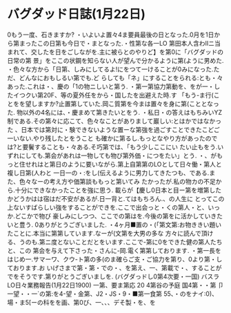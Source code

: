 # バグダッド日誌(1月22日)

0もう一度、石きますか?
・いよいよ置々4ま要員最後の日となった.0月を1日から第まったこの日第も今日で・まとなった.・性第な各一LO
第田本人含わⅡニ当まれて、交したを日をごしながを.主に被らとのやりど】を第0に「バグダッドの日常の第
景」をここの状鋼を知らない人が望んで分かるように第(ように男めた.
・色々な方から「日第、しみにしてるよ!にをつて一けることが0みになった.ただ、どんなにおもしるい第でも.ど
らしても「ネ」にすることをられる:とも・々あった.これは・、慶の「1の物ニしいと第う.
・第一第協力第動を、をが一・したイつクい第20F、等の夏外任をから・国したを出避えた時.す
「もう-ま行(ことをを望しますか?止置第していた.岡こ質第を今まは置々を身に第(こととなった.
物以外の4名には、・慶まめて第きたいとをう.
・私日・の答えはもちみいYZ制である.その第々に応こて、色々なことがありまして巖しい:とはかではなかった
、日本では第対に・験できないような置ーな第強を過ごすことできたこどご一いない.やり残したとをうこと
も確かに第るし.もっとなやり方があったのでは?と要鬢することも・々ある.そ巧第では、「もう少しここにい
たい止もをう.いずれにしても.第会があれは一物しても物び第外価・につをたい」とう.
・、がもっと住せれはと第日のように要いながら.第上自第第のLOとして日々働・第人と複し日第(人わと
一日一の・:をし(伝えるように男力してきたつも、である.また、色々なーの考え方や価第談ももっと第いてみ
たかったが.私の物カの不足から.十分にできなかったことを強に思う.
載らが【慶し0日本と目ー第を増第したかどうかはは宿はだ不安があるが.日一背と.てはもちろん.、の人生に
とってこの上ないすばらしい強をすることができを.ここで出会っと・くの第人・と、いっか.どこかで物び
豪しみにしつつ、ここでの第はを.今後の第をに活かしていきたいと豊う.
0ありがとうごぎいました.
・4ヶ月■置の・(「第文第:お物ききい題いたことに.本当に第第しています.なーが(文第を大男の多な
方々に読んで頂ける、うのも.第ニ度とないことだとをいます.ここで-第に0をできた健の第人たちと、この
第会を与えて下さった・さんに-岡.電く第第しております.
・第一長をはじめ一.サマーワ、クウ-ト第の多(のま確らご支・ご協力を第り、0より第・しております.お
いげさまで第・第・での・、を第え、一、第載で・、することがでをそうです.第りがとうごぎいましを.
(バグダっドし0第4次要・一国)
バスラLO日々業務報告(1月22日1900)
一第、要ま第応
20
4第谷の予庭
国4第・・第
卩一望・・一`の第:を4-望・金第、J2・JS・9・■第一食第
55、・のをナイ:0)、場・ま5[ーの科をを画、第0び、一、、、デそ製・を、を
